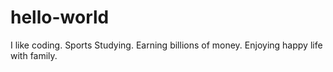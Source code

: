 # hello-world

I like coding.
Sports
Studying.
Earning billions of money.
Enjoying happy life with family.
